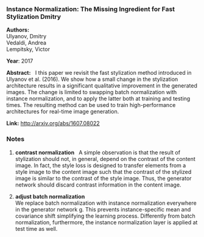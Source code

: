 ### Instance Normalization: The Missing Ingredient for Fast Stylization Dmitry
**Authors:**  
Ulyanov, Dmitry  
Vedaldi, Andrea  
Lempitsky, Victor  

**Year**: 2017  
 
**Abstract:**  
I this paper we revisit the fast stylization method introduced in Ulyanov et al. (2016). We show how a small change in the stylization architecture results in a significant qualitative improvement in the generated images. The change is limited to swapping batch normalization with instance normalization, and to apply the latter both at training and testing times. The resulting method can be used to train high-performance architectures for real-time image generation.   

**Link:** http://arxiv.org/abs/1607.08022   

### Notes
1. **contrast normalization**  
A simple observation is that the result of stylization should not, in general, depend on the contrast of the content image. In fact, the style loss is designed to transfer elements from a style image to the content image such that the contrast of the stylized image is similar to the contrast of the style image. Thus, the generator network should discard contrast information in the content image.  

2. **adjust batch normalization**  
We replace batch normalization with instance normalization everywhere in the generator network g. This prevents instance-specific mean and covariance shift simplifying the learning process. Differently from batch normalization, furthermore, the instance normalization layer is applied at test time as well.  
